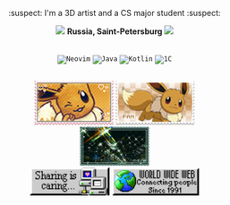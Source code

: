 <!-- <h1 align="center"> ‼️ </h1> -->
<p align="center"> :suspect: I'm a 3D artist and a CS major student :suspect: </p>
<p align="center"> <img width="12" src="/resources/world.ico" /> <b> Russia, Saint-Petersburg <img width="12" src="/resources/world.ico" /> </b> </p>
</br>

<!-- Software and stack -->
<div align="center">
	<code><img width="50" src="https://raw.githubusercontent.com/marwin1991/profile-technology-icons/refs/heads/main/icons/neovim.png" alt="Neovim" title="Neovim"/></code>
	<code><img width="60" src="https://raw.githubusercontent.com/marwin1991/profile-technology-icons/refs/heads/main/icons/java.png" alt="Java" title="Java"/></code>
	<code><img width="50" src="https://raw.githubusercontent.com/marwin1991/profile-technology-icons/refs/heads/main/icons/kotlin.png" alt="Kotlin" title="Kotlin"/></code>
  <code><img width="100" src="https://upload.wikimedia.org/wikipedia/commons/9/93/1C_Company_logo.svg" alt="1C" title="1C"/></code>
</div>

<h2></h2>

<!-- Stamps and blinkies -->
<div align="center">
  <img src="/resources\vee2.gif" height="80" alt="Eevee" />
  <img src="/resources\vee4.png" height="80" alt="Eevee" />
</div>

<div align="center">
  <img src="/resources\b7.gif" height="70" alt="Wow" />
</div>

<div align="center">
  <img src="/resources\b9.gif" height="50" alt="Seed" />
  <img src="/resources\b4.gif" height="50" alt="Web" />
</div>
